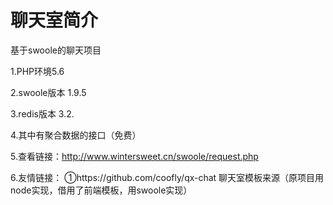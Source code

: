 # 聊天室简介
基于swoole的聊天项目

 1.PHP环境5.6 
 
 2.swoole版本 1.9.5
 
 3.redis版本 3.2.
 
 4.其中有聚合数据的接口（免费）
 
 5.查看链接：http://www.wintersweet.cn/swoole/request.php
 
 6.友情链接：
  ①https://github.com/coofly/qx-chat 聊天室模板来源（原项目用node实现，借用了前端模板，用swoole实现）
